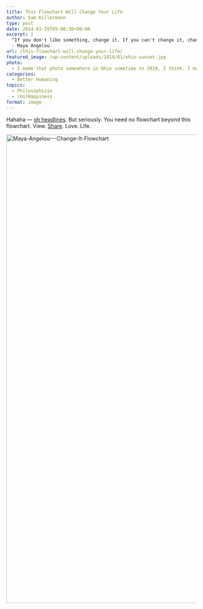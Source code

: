 ```yaml
---
title: This Flowchart Will Change Your Life
author: Sam Killermann
type: post
date: 2014-01-25T05:00:30+00:00
excerpt: |
  "If you don't like something, change it. If you can't change it, change your attitude. Don't complain."
  - Maya Angelou
url: /this-flowchart-will-change-your-life/
featured_image: /wp-content/uploads/2014/01/ohio-sunset.jpg
photo:
  - I made that photo somewhere in Ohio sometime in 2010, I think. I made that image using that photo sometime earlier tonight.
categories:
  - Better Humaning
topics:
  - Philosophizin
  - (Un)Happiness
format: image
---
```

Hahaha &#8212; [oh headlines][1]. But seriously. You need no flowchart beyond this flowchart. View. <a href="https://www.facebook.com/photo.php?fbid=769413109736610&set=a.293296114014981.81539.210176765660250&type=1&stream_ref=10" target="_blank">Share</a>. Love. Life.

[<img class="alignnone size-full wp-image-593 lazy-load" alt="Maya-Angelou---Change-It-Flowchart" data-src="//wp-content/uploads/2014/01/Maya-Angelou-Change-It-Flowchart.png" width="800" height="1236" srcset="/wp-content/uploads/2014/01/Maya-Angelou-Change-It-Flowchart.png 800w, /wp-content/uploads/2014/01/Maya-Angelou-Change-It-Flowchart-194x300.png 194w, /wp-content/uploads/2014/01/Maya-Angelou-Change-It-Flowchart-768x1187.png 768w, /wp-content/uploads/2014/01/Maya-Angelou-Change-It-Flowchart-663x1024.png 663w" sizes="(max-width: 800px) 100vw, 800px" />][2]

 [1]: //30-mind-blowing-facts-internet-is-broken/ "30 Ways The Top Ten Most Mind Blowing Facts You Would Never Expect About Jennifer Lawrence Absolutely Kinda Restored Our Faith In Humanity And Crushed Our Souls"
 [2]: //wp-content/uploads/2014/01/Maya-Angelou-Change-It-Flowchart.png